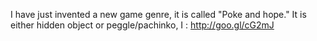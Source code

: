 I have just invented a new game genre, it is called "Poke and hope." It is either hidden object or peggle/pachinko, I : http://goo.gl/cG2mJ
